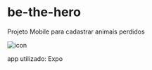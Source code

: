 # be-the-hero

Projeto Mobile para cadastrar animais perdidos

![icon](https://user-images.githubusercontent.com/36767316/88968025-0c799780-d285-11ea-82da-c7072dc79222.png)


app utilizado: Expo
